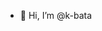 - 👋 Hi, I’m @k-bata

<!---
k-bata/k-bata is a ✨ special ✨ repository because its `README.md` (this file) appears on your GitHub profile.
You can click the Preview link to take a look at your changes.
--->
